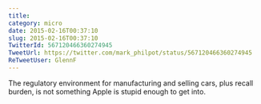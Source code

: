 ```yaml
---
title: 
category: micro
date: 2015-02-16T00:37:10
slug: 2015-02-16T00:37:10
TwitterId: 567120466360274945
TweetUrl: https://twitter.com/mark_philpot/status/567120466360274945
ReTweetUser: GlennF
---
```


<i class="fa fa-retweet" aria-hidden="true"></i> The regulatory environment for manufacturing and selling cars, plus recall burden, is not something Apple is stupid enough to get into.
